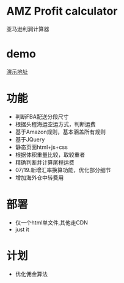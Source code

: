 # AMZ Profit calculator
 亚马逊利润计算器
# demo
[演示地址](https://tool.silencetime.com/fba/)
# 功能
- 判断FBA配送分段尺寸
- 根据头程海运空运方式，判断运费
- 基于Amazon规则，基本涵盖所有规则
- 基于JQuery
- 静态页面html+js+css
- 根据体积重量比较，取较重者
- 精确判断并计算尾程运费
- 07/19.新增汇率换算功能，优化部分细节
- 增加海外仓中转费用
# 部署
- 仅一个html单文件,其他走CDN
- just it
# 计划
- 优化佣金算法
